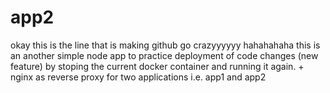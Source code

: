 # app2

okay this is the line that is making github go crazyyyyyy  hahahahaha
this is an another simple node app to practice deployment of code changes (new feature) by stoping the current docker container and running it again. + nginx as reverse proxy for two applications i.e. app1 and app2

